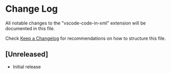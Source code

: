 # Change Log

All notable changes to the "vscode-code-in-xml" extension will be documented in this file.

Check [Keep a Changelog](http://keepachangelog.com/) for recommendations on how to structure this file.

## [Unreleased]

- Initial release